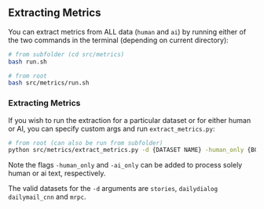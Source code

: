 ## Extracting Metrics 
You can extract metrics from ALL data (`human` and `ai`) by running either of the two commands in the terminal (depending on current directory):

```bash
# from subfolder (cd src/metrics)
bash run.sh

# from root 
bash src/metrics/run.sh
```
### Extracting Metrics
If you wish to run the extraction for a particular dataset or for either human or AI, you can specify custom args and run `extract_metrics.py`: 
```bash
# from root (can also be run from subfolder)
python src/metrics/extract_metrics.py -d {DATASET NAME} -human_only {BOOL} -ai_only {BOOL}
```
Note the flags `-human_only` and `-ai_only` can be added to process solely human or ai text, respectively. 

The valid datasets for the `-d` arguments are `stories`, `dailydialog` `dailymail_cnn` and `mrpc`. 